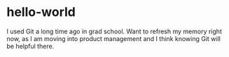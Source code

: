# hello-world
I used Git a long time ago in grad school. Want to refresh my memory right now, as I am moving into product management and I think knowing Git will be helpful there.
